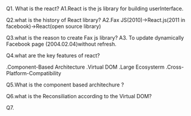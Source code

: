 Q1. What is the react?
A1.React is the js library for building userInterface.

Q2.what is the history of React library?
A2.Fax JS(2010)->React.js(2011 in facebook)->React(open source library)

Q3.what is the reason to create Fax js library?
 A3. To update dynamically Facebook page (2004.02.04)without refresh.

Q4.what are the key features of react?

.Component-Based Architecture
.Virtual DOM
.Large Ecosysterm
.Cross-Platform-Compatibility

Q5.What is the component based architechure ?

Q6.what is the Reconsiliation according to the Virtual DOM?

Q7.


